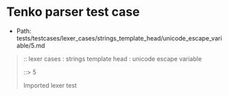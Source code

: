 # Tenko parser test case

- Path: tests/testcases/lexer_cases/strings_template_head/unicode_escape_variable/5.md

> :: lexer cases : strings template head : unicode escape variable
>
> ::> 5
>
> Imported lexer test
>
> <template head> must take care that the hex may still have any number of leading zeroes

## FAIL

## Input

`````js
`\u{00000000000000000000110000}${"<--"}`
`````

## Output

_Note: the whole output block is auto-generated. Manual changes will be overwritten!_

Below follow outputs in four parsing modes: sloppy mode, strict mode script goal, module goal, web compat mode (always sloppy).

Note that the output parts are auto-generated by the test runner to reflect actual result.

### Sloppy mode

Parsed with script goal and as if the code did not start with strict mode header.

`````
throws: Parser error!
  Template contained an illegal escape, illegal in a statement

start@1:0, error@1:0
╔══╦════════════════
 1 ║ `\u{00000000000000000000110000}${"<--"}`
   ║ ^------- error
╚══╩════════════════

`````

### Strict mode

Parsed with script goal but as if it was starting with `"use strict"` at the top.

_Output same as sloppy mode._

### Module goal

Parsed with the module goal.

_Output same as sloppy mode._

### Web compat mode

Parsed in sloppy script mode but with the web compat flag enabled.

_Output same as sloppy mode._
